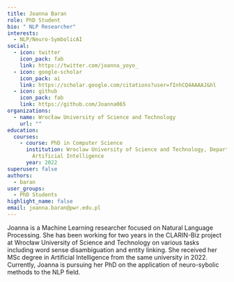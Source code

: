 ```yaml
---
title: Joanna Baran
role: PhD Student
bio: " NLP Researcher"
interests:
  - NLP/Neuro-SymbolicAI
social:
  - icon: twitter
    icon_pack: fab
    link: https://twitter.com/joanna_yoyo_
  - icon: google-scholar
    icon_pack: ai
    link: https://scholar.google.com/citations?user=fInhCQ4AAAAJ&hl
  - icon: github
    icon_pack: fab
    link: https://github.com/Joanna065
organizations:
  - name: Wrocław University of Science and Technology
    url: ""
education:
  courses:
    - course: PhD in Computer Science
      institution: Wroclaw University of Science and Technology, Department of
        Artificial Intelligence
      year: 2022
superuser: false
authors:
  - baran
user_groups:
  - PhD Students
highlight_name: false
email: joanna.baran@pwr.edu.pl
---
```

J﻿oanna is a Machine Learning researcher focused on Natural Language Processing. She has been working for two years in the CLARIN-Biz project at Wrocław University of Science and Technology on various tasks including word sense disambiguation and entity linking. She received her MSc degree in Artificial Intelligence from the same university in 2022. Currently, Joanna is pursuing her PhD on the application of neuro-sybolic methods to the NLP field.